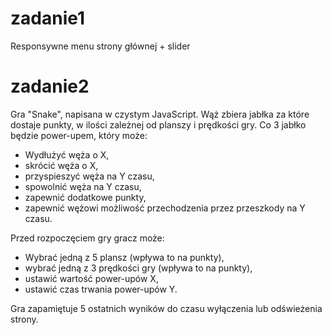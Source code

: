 # zadanie1
Responsywne menu strony głównej + slider

# zadanie2
Gra "Snake", napisana w czystym JavaScript. Wąż zbiera jabłka za które dostaje punkty, w ilości zależnej od planszy i prędkości gry. Co 3 jabłko będzie power-upem, który może:
- Wydłużyć węża o X,
- skrócić węża o X,
- przyspieszyć węża na Y czasu,
- spowolnić węża na Y czasu,
- zapewnić dodatkowe punkty,
- zapewnić wężowi możliwość przechodzenia przez przeszkody na Y czasu.

Przed rozpoczęciem gry gracz może:
- Wybrać jedną z 5 plansz (wpływa to na punkty),
- wybrać jedną z 3 prędkości gry (wpływa to na punkty),
- ustawić wartość power-upów X,
- ustawić czas trwania power-upów Y.

Gra zapamiętuje 5 ostatnich wyników do czasu wyłączenia lub odświeżenia strony.
